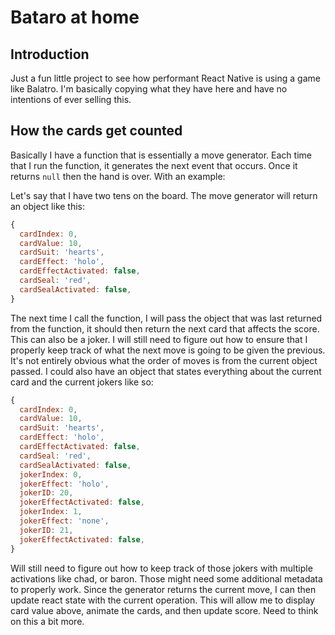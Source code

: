 # Bataro at home

## Introduction

Just a fun little project to see how performant React Native is using a game like Balatro. I'm basically copying what they have here and have no intentions of ever selling this.

## How the cards get counted

Basically I have a function that is essentially a move generator. Each time that I run the function, it generates the next event that occurs. Once it returns `null` then the hand is over. With an example:

Let's say that I have two tens on the board.
The move generator will return an object like this:

```javascript
{
  cardIndex: 0,
  cardValue: 10,
  cardSuit: 'hearts',
  cardEffect: 'holo',
  cardEffectActivated: false,
  cardSeal: 'red',
  cardSealActivated: false,
}
```

The next time I call the function, I will pass the object that was last returned from the function, it should then return the next card that affects the score. This can also be a joker. I will still need to figure out how to ensure that I properly keep track of what the next move is going to be given the previous. It's not entirely obvious what the order of moves is from the current object passed. I could also have an object that states everything about the current card and the current jokers like so:

```javascript
{
  cardIndex: 0,
  cardValue: 10,
  cardSuit: 'hearts',
  cardEffect: 'holo',
  cardEffectActivated: false,
  cardSeal: 'red',
  cardSealActivated: false,
  jokerIndex: 0,
  jokerEffect: 'holo',
  jokerID: 20,
  jokerEffectActivated: false,
  jokerIndex: 1,
  jokerEffect: 'none',
  jokerID: 21,
  jokerEffectActivated: false,
}
```

Will still need to figure out how to keep track of those jokers with multiple activations like chad, or baron. Those might need some additional metadata to properly work. Since the generator returns the current move, I can then update react state with the current operation. This will allow me to display card value above, animate the cards, and then update score. Need to think on this a bit more.
